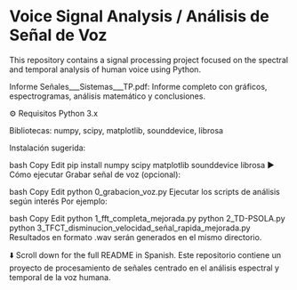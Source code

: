 # Voice Signal Analysis / Análisis de Señal de Voz

This repository contains a signal processing project focused on the spectral and temporal analysis of human voice using Python.  

Informe
Señales___Sistemas___TP.pdf: Informe completo con gráficos, espectrogramas, análisis matemático y conclusiones.

⚙️ Requisitos
Python 3.x

Bibliotecas: numpy, scipy, matplotlib, sounddevice, librosa

Instalación sugerida:

bash
Copy
Edit
pip install numpy scipy matplotlib sounddevice librosa
▶️ Cómo ejecutar
Grabar señal de voz (opcional):

bash
Copy
Edit
python 0_grabacion_voz.py
Ejecutar los scripts de análisis según interés
Por ejemplo:

bash
Copy
Edit
python 1_fft_completa_mejorada.py
python 2_TD-PSOLA.py
python 3_TFCT_disminucion_velocidad_señal_rapida_mejorada.py
Resultados en formato .wav serán generados en el mismo directorio.


⬇️ Scroll down for the full README in Spanish.
Este repositorio contiene un proyecto de procesamiento de señales centrado en el análisis espectral y temporal de la voz humana.
